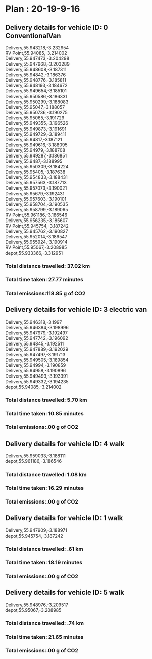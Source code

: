 # Plan : 20-19-9-16
## Delivery details for vehicle ID: 0 ConventionalVan 
Delivery,55.943218,-3.232954<br>RV Point,55.94085,-3.214002<br>Delivery,55.947473,-3.204298<br>Delivery,55.947968,-3.203289<br>Delivery,55.948608,-3.187311<br>Delivery,55.94842,-3.186376<br>Delivery,55.948776,-3.185811<br>Delivery,55.948193,-3.184672<br>Delivery,55.949654,-3.185101<br>Delivery,55.950586,-3.186331<br>Delivery,55.950299,-3.188083<br>Delivery,55.95047,-3.188057<br>Delivery,55.950736,-3.190275<br>Delivery,55.95065,-3.191729<br>Delivery,55.949355,-3.196526<br>Delivery,55.949873,-3.191691<br>Delivery,55.949729,-3.189411<br>Delivery,55.94817,-3.187121<br>Delivery,55.949616,-3.188095<br>Delivery,55.94979,-3.188708<br>Delivery,55.949287,-3.186851<br>Delivery,55.9487,-3.188995<br>Delivery,55.950309,-3.184224<br>Delivery,55.95405,-3.187638<br>Delivery,55.954833,-3.188431<br>Delivery,55.957563,-3.187713<br>Delivery,55.957073,-3.190021<br>Delivery,55.95679,-3.192431<br>Delivery,55.957603,-3.190101<br>Delivery,55.958704,-3.190535<br>Delivery,55.958799,-3.189065<br>RV Point,55.961186,-3.186546<br>Delivery,55.956235,-3.185607<br>RV Point,55.945754,-3.187242<br>Delivery,55.945762,-3.190827<br>Delivery,55.952014,-3.189547<br>Delivery,55.955924,-3.190914<br>RV Point,55.95067,-3.208985<br>depot,55.933366,-3.312951<br>
### Total distance travelled: 37.02 km 
### Total time taken: 27.77 minutes 
### Total emissions:118.85 g of CO2
## Delivery details for vehicle ID: 3 electric van 
Delivery,55.946318,-3.1997<br>Delivery,55.946384,-3.198996<br>Delivery,55.947979,-3.192497<br>Delivery,55.947742,-3.196092<br>Delivery,55.94845,-3.192511<br>Delivery,55.947889,-3.192029<br>Delivery,55.947497,-3.191713<br>Delivery,55.949505,-3.189854<br>Delivery,55.94994,-3.190859<br>Delivery,55.94958,-3.190896<br>Delivery,55.949493,-3.193391<br>Delivery,55.949332,-3.194235<br>depot,55.94085,-3.214002<br>
### Total distance travelled: 5.70 km 
### Total time taken: 10.85 minutes 
### Total emissions:.00 g of CO2
## Delivery details for vehicle ID: 4 walk 
Delivery,55.959033,-3.188111<br>depot,55.961186,-3.186546<br>
### Total distance travelled: 1.08 km 
### Total time taken: 16.29 minutes 
### Total emissions:.00 g of CO2
## Delivery details for vehicle ID: 1 walk 
Delivery,55.947909,-3.188971<br>depot,55.945754,-3.187242<br>
### Total distance travelled: .61 km 
### Total time taken: 18.19 minutes 
### Total emissions:.00 g of CO2
## Delivery details for vehicle ID: 5 walk 
Delivery,55.948976,-3.209517<br>depot,55.95067,-3.208985<br>
### Total distance travelled: .74 km 
### Total time taken: 21.65 minutes 
### Total emissions:.00 g of CO2
